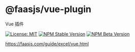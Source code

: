 # @faasjs/vue-plugin

Vue 插件

[![License: MIT](https://img.shields.io/npm/l/@faasjs/vue-plugin.svg)](https://github.com/faasjs/faasjs/blob/main/packages/faasjs/vue-plugin/LICENSE)
[![NPM Stable Version](https://img.shields.io/npm/v/@faasjs/vue-plugin/stable.svg)](https://www.npmjs.com/package/@faasjs/vue-plugin)
[![NPM Beta Version](https://img.shields.io/npm/v/@faasjs/vue-plugin/beta.svg)](https://www.npmjs.com/package/@faasjs/vue-plugin)

https://faasjs.com/guide/excel/vue.html
